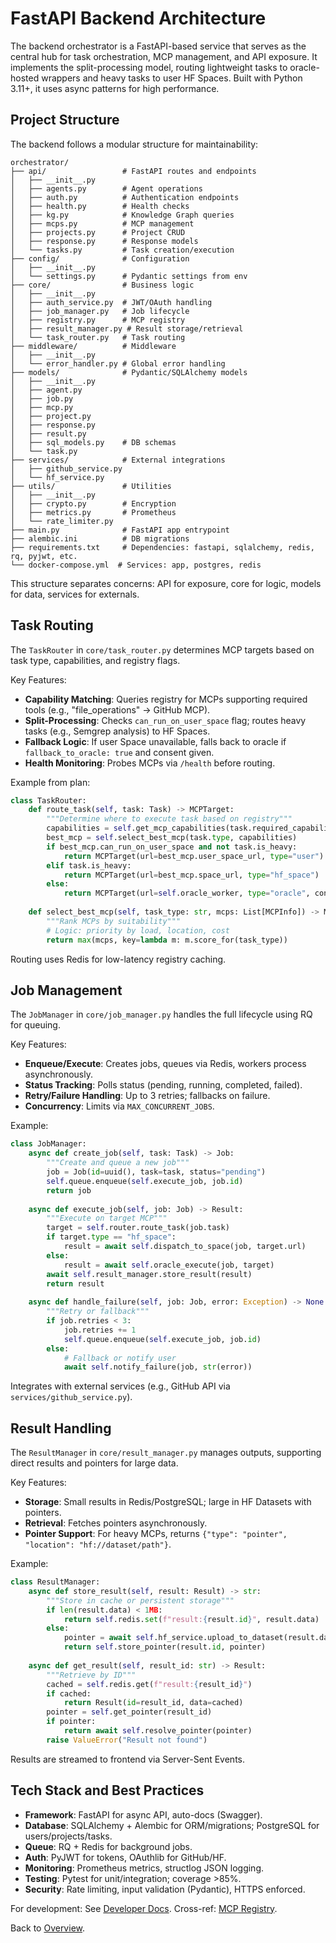 # FastAPI Backend Architecture

The backend orchestrator is a FastAPI-based service that serves as the central hub for task orchestration, MCP management, and API exposure. It implements the split-processing model, routing lightweight tasks to oracle-hosted wrappers and heavy tasks to user HF Spaces. Built with Python 3.11+, it uses async patterns for high performance.

## Project Structure

The backend follows a modular structure for maintainability:

```
orchestrator/
├── api/                 # FastAPI routes and endpoints
│   ├── __init__.py
│   ├── agents.py        # Agent operations
│   ├── auth.py          # Authentication endpoints
│   ├── health.py        # Health checks
│   ├── kg.py            # Knowledge Graph queries
│   ├── mcps.py          # MCP management
│   ├── projects.py      # Project CRUD
│   ├── response.py      # Response models
│   └── tasks.py         # Task creation/execution
├── config/              # Configuration
│   ├── __init__.py
│   └── settings.py      # Pydantic settings from env
├── core/                # Business logic
│   ├── __init__.py
│   ├── auth_service.py  # JWT/OAuth handling
│   ├── job_manager.py   # Job lifecycle
│   ├── registry.py      # MCP registry
│   ├── result_manager.py # Result storage/retrieval
│   └── task_router.py   # Task routing
├── middleware/          # Middleware
│   ├── __init__.py
│   └── error_handler.py # Global error handling
├── models/              # Pydantic/SQLAlchemy models
│   ├── __init__.py
│   ├── agent.py
│   ├── job.py
│   ├── mcp.py
│   ├── project.py
│   ├── response.py
│   ├── result.py
│   ├── sql_models.py    # DB schemas
│   └── task.py
├── services/            # External integrations
│   ├── github_service.py
│   └── hf_service.py
├── utils/               # Utilities
│   ├── __init__.py
│   ├── crypto.py        # Encryption
│   ├── metrics.py       # Prometheus
│   └── rate_limiter.py
├── main.py              # FastAPI app entrypoint
├── alembic.ini          # DB migrations
├── requirements.txt     # Dependencies: fastapi, sqlalchemy, redis, rq, pyjwt, etc.
└── docker-compose.yml  # Services: app, postgres, redis
```

This structure separates concerns: API for exposure, core for logic, models for data, services for externals.

## Task Routing

The `TaskRouter` in `core/task_router.py` determines MCP targets based on task type, capabilities, and registry flags.

Key Features:
- **Capability Matching**: Queries registry for MCPs supporting required tools (e.g., "file_operations" → GitHub MCP).
- **Split-Processing**: Checks `can_run_on_user_space` flag; routes heavy tasks (e.g., Semgrep analysis) to HF Spaces.
- **Fallback Logic**: If user Space unavailable, falls back to oracle if `fallback_to_oracle: true` and consent given.
- **Health Monitoring**: Probes MCPs via `/health` before routing.

Example from plan:
```python
class TaskRouter:
    def route_task(self, task: Task) -> MCPTarget:
        """Determine where to execute task based on registry"""
        capabilities = self.get_mcp_capabilities(task.required_capabilities)
        best_mcp = self.select_best_mcp(task.type, capabilities)
        if best_mcp.can_run_on_user_space and not task.is_heavy:
            return MCPTarget(url=best_mcp.user_space_url, type="user")
        elif task.is_heavy:
            return MCPTarget(url=best_mcp.space_url, type="hf_space")
        else:
            return MCPTarget(url=self.oracle_worker, type="oracle", consent_required=True)
    
    def select_best_mcp(self, task_type: str, mcps: List[MCPInfo]) -> MCPInfo:
        """Rank MCPs by suitability"""
        # Logic: priority by load, location, cost
        return max(mcps, key=lambda m: m.score_for(task_type))
```

Routing uses Redis for low-latency registry caching.

## Job Management

The `JobManager` in `core/job_manager.py` handles the full lifecycle using RQ for queuing.

Key Features:
- **Enqueue/Execute**: Creates jobs, queues via Redis, workers process asynchronously.
- **Status Tracking**: Polls status (pending, running, completed, failed).
- **Retry/Failure Handling**: Up to 3 retries; fallbacks on failure.
- **Concurrency**: Limits via `MAX_CONCURRENT_JOBS`.

Example:
```python
class JobManager:
    async def create_job(self, task: Task) -> Job:
        """Create and queue a new job"""
        job = Job(id=uuid(), task=task, status="pending")
        self.queue.enqueue(self.execute_job, job.id)
        return job
    
    async def execute_job(self, job: Job) -> Result:
        """Execute on target MCP"""
        target = self.router.route_task(job.task)
        if target.type == "hf_space":
            result = await self.dispatch_to_space(job, target.url)
        else:
            result = await self.oracle_execute(job, target)
        await self.result_manager.store_result(result)
        return result
    
    async def handle_failure(self, job: Job, error: Exception) -> None:
        """Retry or fallback"""
        if job.retries < 3:
            job.retries += 1
            self.queue.enqueue(self.execute_job, job.id)
        else:
            # Fallback or notify user
            await self.notify_failure(job, str(error))
```

Integrates with external services (e.g., GitHub API via `services/github_service.py`).

## Result Handling

The `ResultManager` in `core/result_manager.py` manages outputs, supporting direct results and pointers for large data.

Key Features:
- **Storage**: Small results in Redis/PostgreSQL; large in HF Datasets with pointers.
- **Retrieval**: Fetches pointers asynchronously.
- **Pointer Support**: For heavy MCPs, returns `{"type": "pointer", "location": "hf://dataset/path"}`.

Example:
```python
class ResultManager:
    async def store_result(self, result: Result) -> str:
        """Store in cache or persistent storage"""
        if len(result.data) < 1MB:
            return self.redis.set(f"result:{result.id}", result.data)
        else:
            pointer = await self.hf_service.upload_to_dataset(result.data)
            return self.store_pointer(result.id, pointer)
    
    async def get_result(self, result_id: str) -> Result:
        """Retrieve by ID"""
        cached = self.redis.get(f"result:{result_id}")
        if cached:
            return Result(id=result_id, data=cached)
        pointer = self.get_pointer(result_id)
        if pointer:
            return await self.resolve_pointer(pointer)
        raise ValueError("Result not found")
```

Results are streamed to frontend via Server-Sent Events.

## Tech Stack and Best Practices

- **Framework**: FastAPI for async API, auto-docs (Swagger).
- **Database**: SQLAlchemy + Alembic for ORM/migrations; PostgreSQL for users/projects/tasks.
- **Queue**: RQ + Redis for background jobs.
- **Auth**: PyJWT for tokens, OAuthlib for GitHub/HF.
- **Monitoring**: Prometheus metrics, structlog JSON logging.
- **Testing**: Pytest for unit/integration; coverage >85%.
- **Security**: Rate limiting, input validation (Pydantic), HTTPS enforced.

For development: See [Developer Docs](../developer/backend-development.md). Cross-ref: [MCP Registry](mcp-registry.md).

Back to [Overview](overview.md).